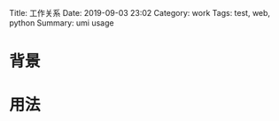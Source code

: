 Title: 工作关系
Date: 2019-09-03 23:02
Category: work
Tags: test, web, python
Summary: umi usage

# 背景

# 用法

